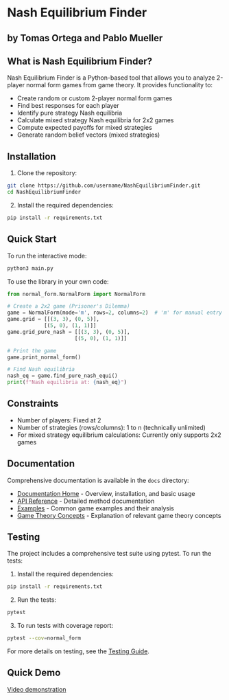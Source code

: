 # Nash Equilibrium Finder

## by Tomas Ortega and Pablo Mueller
   
## What is Nash Equilibrium Finder?

Nash Equilibrium Finder is a Python-based tool that allows you to analyze 2-player normal form games from game theory. It provides functionality to:

- Create random or custom 2-player normal form games
- Find best responses for each player
- Identify pure strategy Nash equilibria
- Calculate mixed strategy Nash equilibria for 2x2 games
- Compute expected payoffs for mixed strategies
- Generate random belief vectors (mixed strategies)

## Installation

1. Clone the repository:

```bash
git clone https://github.com/username/NashEquilibriumFinder.git
cd NashEquilibriumFinder
```

2. Install the required dependencies:

```bash
pip install -r requirements.txt
```

## Quick Start

To run the interactive mode:

```bash
python3 main.py
```

To use the library in your own code:

```python
from normal_form.NormalForm import NormalForm

# Create a 2x2 game (Prisoner's Dilemma)
game = NormalForm(mode='m', rows=2, columns=2)  # 'm' for manual entry
game.grid = [[(3, 3), (0, 5)], 
            [(5, 0), (1, 1)]]
game.grid_pure_nash = [[(3, 3), (0, 5)], 
                      [(5, 0), (1, 1)]]

# Print the game
game.print_normal_form()

# Find Nash equilibria
nash_eq = game.find_pure_nash_equi()
print(f"Nash equilibria at: {nash_eq}")
```

## Constraints

- Number of players: Fixed at 2
- Number of strategies (rows/columns): 1 to n (technically unlimited)
- For mixed strategy equilibrium calculations: Currently only supports 2x2 games

## Documentation

Comprehensive documentation is available in the `docs` directory:

- [Documentation Home](docs/index.md) - Overview, installation, and basic usage
- [API Reference](docs/api_reference.md) - Detailed method documentation
- [Examples](docs/examples.md) - Common game examples and their analysis
- [Game Theory Concepts](docs/concepts.md) - Explanation of relevant game theory concepts

## Testing

The project includes a comprehensive test suite using pytest. To run the tests:

1. Install the required dependencies:

```bash
pip install -r requirements.txt
```

2. Run the tests:

```bash
pytest
```

3. To run tests with coverage report:

```bash
pytest --cov=normal_form
```

For more details on testing, see the [Testing Guide](tests/README.md).

## Quick Demo

[Video demonstration](https://youtu.be/pFt3PR78Oh8)
